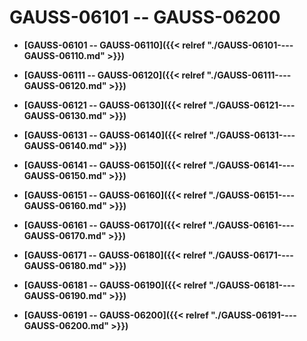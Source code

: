 # GAUSS-06101 -- GAUSS-06200

-   **[GAUSS-06101 -- GAUSS-06110]({{< relref "./GAUSS-06101----GAUSS-06110.md" >}})**

-   **[GAUSS-06111 -- GAUSS-06120]({{< relref "./GAUSS-06111----GAUSS-06120.md" >}})**

-   **[GAUSS-06121 -- GAUSS-06130]({{< relref "./GAUSS-06121----GAUSS-06130.md" >}})**

-   **[GAUSS-06131 -- GAUSS-06140]({{< relref "./GAUSS-06131----GAUSS-06140.md" >}})**

-   **[GAUSS-06141 -- GAUSS-06150]({{< relref "./GAUSS-06141----GAUSS-06150.md" >}})**

-   **[GAUSS-06151 -- GAUSS-06160]({{< relref "./GAUSS-06151----GAUSS-06160.md" >}})**

-   **[GAUSS-06161 -- GAUSS-06170]({{< relref "./GAUSS-06161----GAUSS-06170.md" >}})**

-   **[GAUSS-06171 -- GAUSS-06180]({{< relref "./GAUSS-06171----GAUSS-06180.md" >}})**

-   **[GAUSS-06181 -- GAUSS-06190]({{< relref "./GAUSS-06181----GAUSS-06190.md" >}})**

-   **[GAUSS-06191 -- GAUSS-06200]({{< relref "./GAUSS-06191----GAUSS-06200.md" >}})**

